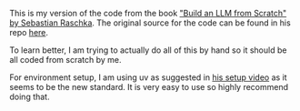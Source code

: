 This is my version of the code from the book ["Build an LLM from Scratch" by Sebastian Raschka](https://www.amazon.com/Build-Large-Language-Model-Scratch/dp/1633437167). The original source for the code can be found in his repo [here](https://github.com/rasbt/LLMs-from-scratch/tree/main).

To learn better, I am trying to actually do all of this by hand so it should be all coded from scratch by me.

For environment setup, I am using uv as suggested in [his setup video](https://www.youtube.com/watch?v=yAcWnfsZhzo) as it seems to be the new standard. It is very easy to use so highly recommend doing that.
